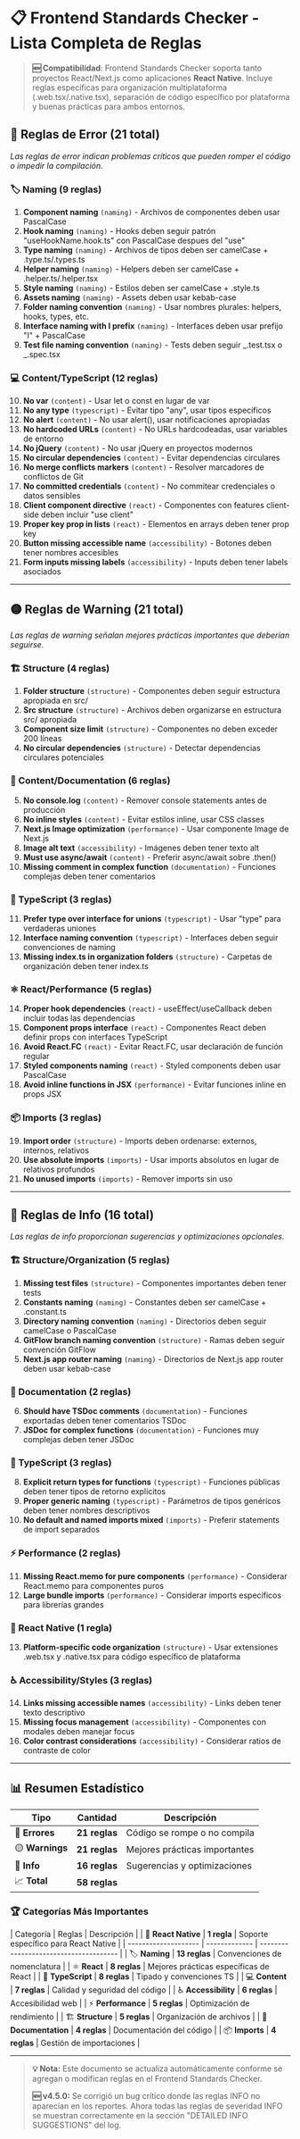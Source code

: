 # 📋 Frontend Standards Checker - Lista Completa de Reglas

> **🆕 Compatibilidad**: Frontend Standards Checker soporta tanto proyectos React/Next.js como aplicaciones **React Native**. Incluye reglas específicas para organización multiplataforma (.web.tsx/.native.tsx), separación de código específico por plataforma y buenas prácticas para ambos entornos.

## 🔴 Reglas de Error (21 total)

_Las reglas de error indican problemas críticos que pueden romper el código o impedir la compilación._

### 🏷️ Naming (9 reglas)

1. **Component naming** `(naming)` - Archivos de componentes deben usar PascalCase
2. **Hook naming** `(naming)` - Hooks deben seguir patrón "useHookName.hook.ts" con PascalCase despues del "use"
3. **Type naming** `(naming)` - Archivos de tipos deben ser camelCase + .type.ts/.types.ts
4. **Helper naming** `(naming)` - Helpers deben ser camelCase + .helper.ts/.helper.tsx
5. **Style naming** `(naming)` - Estilos deben ser camelCase + .style.ts
6. **Assets naming** `(naming)` - Assets deben usar kebab-case
7. **Folder naming convention** `(naming)` - Usar nombres plurales: helpers, hooks, types, etc.
8. **Interface naming with I prefix** `(naming)` - Interfaces deben usar prefijo "I" + PascalCase
9. **Test file naming convention** `(naming)` - Tests deben seguir _.test.tsx o _.spec.tsx

### 💻 Content/TypeScript (12 reglas)

10. **No var** `(content)` - Usar let o const en lugar de var
11. **No any type** `(typescript)` - Evitar tipo "any", usar tipos específicos
12. **No alert** `(content)` - No usar alert(), usar notificaciones apropiadas
13. **No hardcoded URLs** `(content)` - No URLs hardcodeadas, usar variables de entorno
14. **No jQuery** `(content)` - No usar jQuery en proyectos modernos
15. **No circular dependencies** `(content)` - Evitar dependencias circulares
16. **No merge conflicts markers** `(content)` - Resolver marcadores de conflictos de Git
17. **No committed credentials** `(content)` - No commitear credenciales o datos sensibles
18. **Client component directive** `(react)` - Componentes con features client-side deben incluir "use client"
19. **Proper key prop in lists** `(react)` - Elementos en arrays deben tener prop key
20. **Button missing accessible name** `(accessibility)` - Botones deben tener nombres accesibles
21. **Form inputs missing labels** `(accessibility)` - Inputs deben tener labels asociados

---

## 🟡 Reglas de Warning (21 total)

_Las reglas de warning señalan mejores prácticas importantes que deberían seguirse._

### 🏗️ Structure (4 reglas)

1. **Folder structure** `(structure)` - Componentes deben seguir estructura apropiada en src/
2. **Src structure** `(structure)` - Archivos deben organizarse en estructura src/ apropiada
3. **Component size limit** `(structure)` - Componentes no deben exceder 200 líneas
4. **No circular dependencies** `(structure)` - Detectar dependencias circulares potenciales

### 📝 Content/Documentation (6 reglas)

5. **No console.log** `(content)` - Remover console statements antes de producción
6. **No inline styles** `(content)` - Evitar estilos inline, usar CSS classes
7. **Next.js Image optimization** `(performance)` - Usar componente Image de Next.js
8. **Image alt text** `(accessibility)` - Imágenes deben tener texto alt
9. **Must use async/await** `(content)` - Preferir async/await sobre .then()
10. **Missing comment in complex function** `(documentation)` - Funciones complejas deben tener comentarios

### 🔷 TypeScript (3 reglas)

11. **Prefer type over interface for unions** `(typescript)` - Usar "type" para verdaderas uniones
12. **Interface naming convention** `(typescript)` - Interfaces deben seguir convenciones de naming
13. **Missing index.ts in organization folders** `(structure)` - Carpetas de organización deben tener index.ts

### ⚛️ React/Performance (5 reglas)

14. **Proper hook dependencies** `(react)` - useEffect/useCallback deben incluir todas las dependencias
15. **Component props interface** `(react)` - Componentes React deben definir props con interfaces TypeScript
16. **Avoid React.FC** `(react)` - Evitar React.FC, usar declaración de función regular
17. **Styled components naming** `(react)` - Styled components deben usar PascalCase
18. **Avoid inline functions in JSX** `(performance)` - Evitar funciones inline en props JSX

### 📦 Imports (3 reglas)

19. **Import order** `(structure)` - Imports deben ordenarse: externos, internos, relativos
20. **Use absolute imports** `(imports)` - Usar imports absolutos en lugar de relativos profundos
21. **No unused imports** `(imports)` - Remover imports sin uso

---

## 🔵 Reglas de Info (16 total)

_Las reglas de info proporcionan sugerencias y optimizaciones opcionales._

### 🏗️ Structure/Organization (5 reglas)

1. **Missing test files** `(structure)` - Componentes importantes deben tener tests
2. **Constants naming** `(naming)` - Constantes deben ser camelCase + .constant.ts
3. **Directory naming convention** `(naming)` - Directorios deben seguir camelCase o PascalCase
4. **GitFlow branch naming convention** `(structure)` - Ramas deben seguir convención GitFlow
5. **Next.js app router naming** `(naming)` - Directorios de Next.js app router deben usar kebab-case

### 📖 Documentation (2 reglas)

6. **Should have TSDoc comments** `(documentation)` - Funciones exportadas deben tener comentarios TSDoc
7. **JSDoc for complex functions** `(documentation)` - Funciones muy complejas deben tener JSDoc

### 🔷 TypeScript (3 reglas)

8. **Explicit return types for functions** `(typescript)` - Funciones públicas deben tener tipos de retorno explícitos
9. **Proper generic naming** `(typescript)` - Parámetros de tipos genéricos deben tener nombres descriptivos
10. **No default and named imports mixed** `(imports)` - Preferir statements de import separados

### ⚡ Performance (2 reglas)

11. **Missing React.memo for pure components** `(performance)` - Considerar React.memo para componentes puros
12. **Large bundle imports** `(performance)` - Considerar imports específicos para librerías grandes

### 📱 React Native (1 regla)

13. **Platform-specific code organization** `(structure)` - Usar extensiones .web.tsx y .native.tsx para código específico de plataforma

### ♿ Accessibility/Styles (3 reglas)

14. **Links missing accessible names** `(accessibility)` - Links deben tener texto descriptivo
15. **Missing focus management** `(accessibility)` - Componentes con modales deben manejar focus
16. **Color contrast considerations** `(accessibility)` - Considerar ratios de contraste de color

---

## 📊 Resumen Estadístico

| Tipo            | Cantidad      | Descripción                   |
| --------------- | ------------- | ----------------------------- |
| 🔴 **Errores**  | **21 reglas** | Código se rompe o no compila  |
| 🟡 **Warnings** | **21 reglas** | Mejores prácticas importantes |
| 🔵 **Info**     | **16 reglas** | Sugerencias y optimizaciones  |
| 📈 **Total**    | **58 reglas** |                               |

### 🏆 Categorías Más Importantes

| Categoría | Reglas | Descripción |
| 📱 **React Native** | **1 regla** | Soporte específico para React Native |
| -------------------- | ------------- | -------------------------------------- |
| 🏷️ **Naming** | **13 reglas** | Convenciones de nomenclatura |
| ⚛️ **React** | **8 reglas** | Mejores prácticas específicas de React |
| 🔷 **TypeScript** | **8 reglas** | Tipado y convenciones TS |
| 💻 **Content** | **7 reglas** | Calidad y seguridad del código |
| ♿ **Accessibility** | **6 reglas** | Accesibilidad web |
| ⚡ **Performance** | **5 reglas** | Optimización de rendimiento |
| 🏗️ **Structure** | **5 reglas** | Organización de archivos |
| 📖 **Documentation** | **4 reglas** | Documentación del código |
| 📦 **Imports** | **4 reglas** | Gestión de importaciones |

---

> **💡 Nota:** Este documento se actualiza automáticamente conforme se agregan o modifican reglas en el Frontend Standards Checker.
>
> **🆕 v4.5.0:** Se corrigió un bug crítico donde las reglas INFO no aparecían en los reportes. Ahora todas las reglas de severidad INFO se muestran correctamente en la sección "DETAILED INFO SUGGESTIONS" del log.
